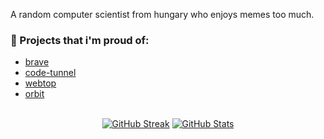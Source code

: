 A random computer scientist from hungary who enjoys memes too much.

### 🍥 Projects that i'm proud of:
* [brave](https://github.com/tibor309/brave)
* [code-tunnel](https://github.com/tibor309/code-tunnel)
* [webtop](https://github.com/tibor309/webtop)
* [orbit](https://github.com/tibor309/orbit)

<br>
<div id="stats", align="center">
    <a href="https://github.com/DenverCoder1/github-readme-streak-stats"><img src="https://streak-stats.demolab.com?user=tibor309&theme=github_dark-blue&hide_border=true&background=161b22&date_format=M%20j%5B%2C%20Y%5D&mode=weekly&hide_current_streak=false" alt="GitHub Streak" /></a>
    <a href="https://github.com/anuraghazra/github-readme-stats"><img src="https://github-readme-stats.vercel.app/api?username=tibor309&theme=github_dark&hide_border=true&bg_color=161b22&hide_rank=true&show_icons=true&count_private=true" alt="GitHub Stats"/>
</div>

